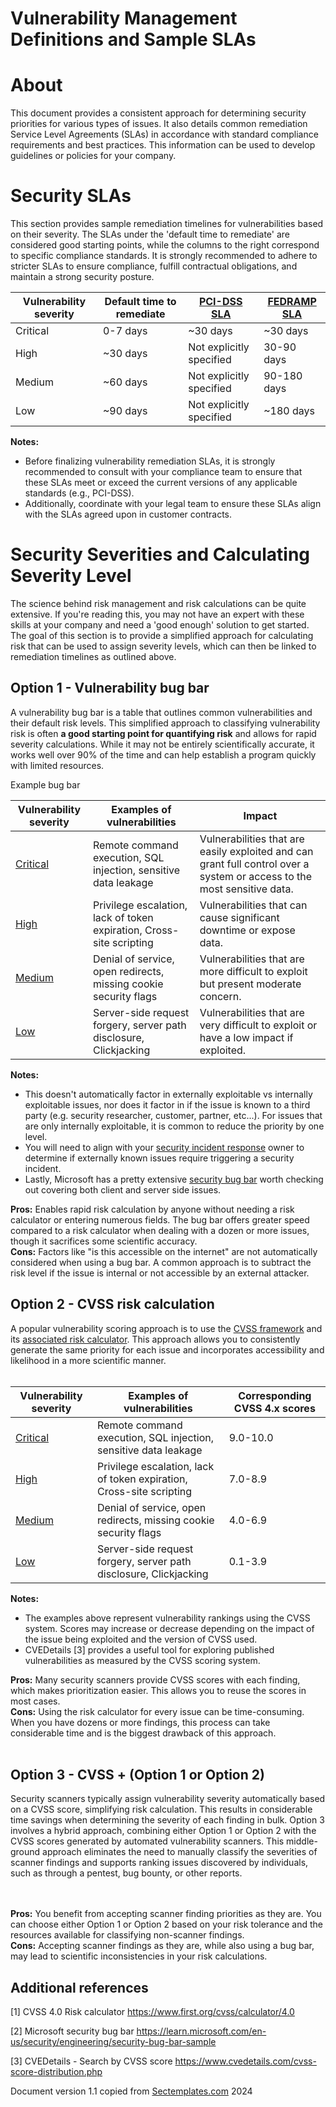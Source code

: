 # Vulnerability Management Definitions and Sample SLAs

# About 
This document provides a consistent approach for determining security priorities for various types of issues. It also details common remediation Service Level Agreements (SLAs) in accordance with standard compliance requirements and best practices. This information can be used to develop guidelines or policies for your company.

# Security SLAs
This section provides sample remediation timelines for vulnerabilities based on their severity. The SLAs under the 'default time to remediate' are considered good starting points, while the columns to the right correspond to specific compliance standards. It is strongly recommended to adhere to stricter SLAs to ensure compliance, fulfill contractual obligations, and maintain a strong security posture.<br>

| Vulnerability severity | Default time to remediate | [PCI-DSS SLA](https://listings.pcisecuritystandards.org/documents/PCIDSS_QRGv3_1.pdf) | [FEDRAMP SLA](https://www.fedramp.gov/assets/resources/documents/CSP_POAM_Template_Completion_Guide.pdf) |
|-----------------------|---------------------------|---------|-----------|
| Critical| 0-7 days | ~30 days | ~30 days|
| High | ~30 days| Not explicitly specified | 30-90 days | 
| Medium | ~60 days | Not explicitly specified | 90-180 days | 
| Low |  ~90 days | Not explicitly specified | ~180 days|

<b>Notes:</b> 
  * Before finalizing vulnerability remediation SLAs, it is strongly recommended to consult with your compliance team to ensure that these SLAs meet or exceed the current versions of any applicable standards (e.g., PCI-DSS).
  * Additionally, coordinate with your legal team to ensure these SLAs align with the SLAs agreed upon in customer contracts.

# Security Severities and Calculating Severity Level 
The science behind risk management and risk calculations can be quite extensive. If you're reading this, you may not have an expert with these skills at your company and need a 'good enough' solution to get started. The goal of this section is to provide a simplified approach for calculating risk that can be used to assign severity levels, which can then be linked to remediation timelines as outlined above.
<br>

## Option 1 - Vulnerability bug bar
A vulnerability bug bar is a table that outlines common vulnerabilities and their default risk levels. This simplified approach to classifying vulnerability risk is often <b>a good starting point for quantifying risk</b> and allows for rapid severity calculations. While it may not be entirely scientifically accurate, it works well over 90% of the time and can help establish a program quickly with limited resources.
<br>

Example bug bar<br>

| Vulnerability severity | Examples of vulnerabilities | Impact |
|-----------------------|---------------------------|--------------------|
| <a href="https://www.cvedetails.com/vulnerability-list/cvssscoremin-9/cvssscoremax-10/vulnerabilities.html">Critical</a> | Remote command execution, SQL injection, sensitive data leakage | Vulnerabilities that are easily exploited and can grant full control over a system or access to the most sensitive data. |
| <a href="https://www.cvedetails.com/vulnerability-list/cvssscoremin-7/cvssscoremax-7.99/vulnerabilities.html">High</a> | Privilege escalation, lack of token expiration, Cross-site scripting | Vulnerabilities that can cause significant downtime or expose data. |
| <a href="https://www.cvedetails.com/vulnerability-list/cvssscoremin-6/cvssscoremax-6.99/vulnerabilities.html">Medium</a> | Denial of service, open redirects, missing cookie security flags | Vulnerabilities that are more difficult to exploit but present moderate concern. |
| <a href="https://www.cvedetails.com/vulnerability-list/cvssscoremin-3/cvssscoremax-3.99/vulnerabilities.html">Low</a> | Server-side request forgery, server path disclosure, Clickjacking | Vulnerabilities that are very difficult to exploit or have a low impact if exploited.|

<b>Notes:</b> 
 * This doesn't automatically factor in externally exploitable vs internally exploitable issues, nor does it factor in if the issue is known to a third party (e.g. security researcher, customer, partner, etc...). For issues that are only internally exploitable, it is common to reduce the priority by one level.
 * You will need to align with your <a href="https://www.sectemplates.com/incident-response/">security incident response</a> owner to determine if externally known issues require triggering a security incident. 
 * Lastly, Microsoft has a pretty extensive <a href="https://learn.microsoft.com/en-us/security/engineering/security-bug-bar-sample">security bug bar</a> worth checking out covering both client and server side issues. 

<b>Pros:</b> Enables rapid risk calculation by anyone without needing a risk calculator or entering numerous fields. The bug bar offers greater speed compared to a risk calculator when dealing with a dozen or more issues, though it sacrifices some scientific accuracy.<br>
<b>Cons:</b> Factors like "is this accessible on the internet" are not automatically considered when using a bug bar. A common approach is to subtract the risk level if the issue is internal or not accessible by an external attacker.<br>


## Option 2 - CVSS risk calculation 
A popular vulnerability scoring approach is to use the [CVSS framework](https://www.first.org/cvss/v4.0/specification-document) and its [associated risk calculator](https://www.first.org/cvss/calculator/4.0). This approach allows you to consistently generate the same priority for each issue and incorporates accessibility and likelihood in a more scientific manner. 
<br><br>

| Vulnerability severity| Examples of vulnerabilities | Corresponding CVSS 4.x scores |
|-----------------------|---------------------------|--------------------|
| <a href="https://www.cvedetails.com/vulnerability-list/cvssscoremin-9/cvssscoremax-10/vulnerabilities.html">Critical</a> | Remote command execution, SQL injection, sensitive data leakage | 9.0-10.0 |
| <a href="https://www.cvedetails.com/vulnerability-list/cvssscoremin-7/cvssscoremax-7.99/vulnerabilities.html">High</a> | Privilege escalation, lack of token expiration, Cross-site scripting | 7.0-8.9 |
| <a href="https://www.cvedetails.com/vulnerability-list/cvssscoremin-6/cvssscoremax-6.99/vulnerabilities.html">Medium</a> | Denial of service, open redirects, missing cookie security flags | 4.0-6.9 |
| <a href="https://www.cvedetails.com/vulnerability-list/cvssscoremin-3/cvssscoremax-3.99/vulnerabilities.html">Low</a> | Server-side request forgery, server path disclosure, Clickjacking | 0.1-3.9 |

<b>Notes:</b> 
* The examples above represent vulnerability rankings using the CVSS system. Scores may increase or decrease depending on the impact of the issue being exploited and the version of CVSS used. 
* CVEDetails [3] provides a useful tool for exploring published vulnerabilities as measured by the CVSS scoring system.

<b>Pros:</b> Many security scanners provide CVSS scores with each finding, which makes prioritization easier. This allows you to reuse the scores in most cases. <br>
<b>Cons:</b> Using the risk calculator for every issue can be time-consuming. When you have dozens or more findings, this process can take considerable time and is the biggest drawback of this approach. <br>
<br>

## Option 3 - CVSS + (Option 1 or Option 2)
Security scanners typically assign vulnerability severity automatically based on a CVSS score, simplifying risk calculation. This results in considerable time savings when determining the severity of each finding in bulk. Option 3 involves a hybrid approach, combining either Option 1 or Option 2 with the CVSS scores generated by automated vulnerability scanners. This middle-ground approach eliminates the need to manually classify the severities of scanner findings and supports ranking issues discovered by individuals, such as through a pentest, bug bounty, or other reports.

<br><br>
<b>Pros:</b> You benefit from accepting scanner finding priorities as they are. You can choose either Option 1 or Option 2 based on your risk tolerance and the resources available for classifying non-scanner findings.<br>
<b>Cons:</b> Accepting scanner findings as they are, while also using a bug bar, may lead to scientific inconsistencies in your risk calculations.<br>

## Additional references
[1] CVSS 4.0 Risk calculator
https://www.first.org/cvss/calculator/4.0 

[2] Microsoft security bug bar
https://learn.microsoft.com/en-us/security/engineering/security-bug-bar-sample 

[3] CVEDetails - Search by CVSS score
https://www.cvedetails.com/cvss-score-distribution.php

Document version 1.1 copied from [Sectemplates.com](https://www.sectemplates.com) 2024
